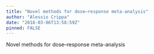 ```yaml
---
title: "Novel methods for dose–response meta-analysis"
author: "Alessio Crippa"
date: "2018-03-06T13:58:59Z"
pinned: FALSE
---
```


Novel methods for dose–response meta-analysis
